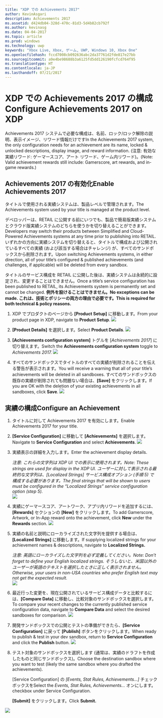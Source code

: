 ```yaml
---
title: "XDP での Achievements 2017"
author: KevinAsgari
description: Achievements 2017
ms.assetid: d424db04-328d-470c-81d3-5d4b82cb792f
ms.author: kevinasg
ms.date: 04-04-2017
ms.topic: article
ms.prod: windows
ms.technology: uwp
keywords: "Xbox Live, Xbox, ゲーム, UWP, Windows 10, Xbox One"
ms.openlocfilehash: fccd7008cb092636abc2da37761d2fde817e27bb
ms.sourcegitcommit: a9e4be98688b3a6125fd5dd126190fcfcd764f95
ms.translationtype: HT
ms.contentlocale: ja-JP
ms.lasthandoff: 07/21/2017
---
```

# <a name="configure-achievements-2017-on-xdp"></a><span data-ttu-id="07b5c-104">XDP での Achievements 2017 の構成</span><span class="sxs-lookup"><span data-stu-id="07b5c-104">Configure Achievements 2017 on XDP</span></span>

<span data-ttu-id="07b5c-105">Achievements 2017 システムで必要な構成は、名前、ロック/ロック解除の説明、表示イメージ、リワード情報だけです</span><span class="sxs-lookup"><span data-stu-id="07b5c-105">In the Achievements 2017 system, the only configuration needs for an achievement are its name, locked & unlocked descriptions, display image, and reward information.</span></span> <span data-ttu-id="07b5c-106">(注意: 有効な実績リワード: ゲーマースコア、アート リワード、ゲーム内リワード)。</span><span class="sxs-lookup"><span data-stu-id="07b5c-106">(Note: Valid achievement rewards still include: Gamerscore, art rewards, and in-game rewards.)</span></span>

<span id="_Enable_Simplified_Achievements" class="anchor"></span>

## <a name="enable-achievements-2017"></a><span data-ttu-id="07b5c-107">Achievements 2017 の有効化</span><span class="sxs-lookup"><span data-stu-id="07b5c-107">Enable Achievements 2017</span></span>

<span data-ttu-id="07b5c-108">タイトルで使用される実績システムは、製品レベルで管理されます。</span><span class="sxs-lookup"><span data-stu-id="07b5c-108">The Achievements system used by your title is managed at the product level.</span></span>  

<span data-ttu-id="07b5c-109">デベロッパーは、RETAIL に公開する前にいつでも、製品で簡易版実績システムとクラウド版実績システムのどちらを使うかを切り替えることができます。</span><span class="sxs-lookup"><span data-stu-id="07b5c-109">Developers may switch their products between Simplified and Cloud-Powered Achievements systems at any time prior to publishing into RETAIL.</span></span> <span data-ttu-id="07b5c-110">いずれかの方向に実績システムを切り替えると、タイトルで構成および公開されているすべての実績 (および該当する場合はチャレンジ) が、すべてのサンドボックスから削除されます。</span><span class="sxs-lookup"><span data-stu-id="07b5c-110">Upon switching Achievements systems, in either direction, all of your title’s configured & published achievements (and challenges, if applicable) will be deleted from every sandbox.</span></span> 

<span data-ttu-id="07b5c-111">タイトルのサービス構成を RETAIL に公開した後は、実績システムは永続的に設定され、変更することはできません。</span><span class="sxs-lookup"><span data-stu-id="07b5c-111">Once a title’s service configuration has been published to RETAIL, its Achievements system is permanently set and cannot be changed.</span></span> **<span data-ttu-id="07b5c-112">例外を設けることはできません。</span><span class="sxs-lookup"><span data-stu-id="07b5c-112">No exceptions can be made.</span></span> <span data-ttu-id="07b5c-113">これは、技術とポリシーの両方の理由で必要です。</span><span class="sxs-lookup"><span data-stu-id="07b5c-113">This is required for both technical & policy reasons.</span></span>**

1.  <span data-ttu-id="07b5c-114">XDP でプロダクトのページから **[Product Setup]** に移動します。</span><span class="sxs-lookup"><span data-stu-id="07b5c-114">From your product page in XDP, navigate to **Product Setup**.</span></span>
![](../images/omega/simplified-achievements-1.png)

2.  <span data-ttu-id="07b5c-115">**[Product Details]** を選択します。</span><span class="sxs-lookup"><span data-stu-id="07b5c-115">Select **Product Details**.</span></span>
![](../images/omega/simplified-achievements-2.png)

1.  <span data-ttu-id="07b5c-116">**[Achievements configuration system]** トグルを [*Achievements 2017*] に切り替えます。</span><span class="sxs-lookup"><span data-stu-id="07b5c-116">Switch the **Achievements configuration system** toggle to *Achievements 2017.*</span></span>
![](../images/omega/simplified-achievements-2.png)

1.  <span data-ttu-id="07b5c-117">すべてのサンドボックスでタイトルのすべての実績が削除されることを伝える警告が表示されます。</span><span class="sxs-lookup"><span data-stu-id="07b5c-117">You will receive a warning that all of your title’s achievements will be deleted in all sandboxes.</span></span> <span data-ttu-id="07b5c-118">すべてのサンドボックスの既存の実績が削除されても問題ない場合は、**[Save]** をクリックします。</span><span class="sxs-lookup"><span data-stu-id="07b5c-118">If you are OK with the deletion of your existing achievements in all sandboxes, click **Save**.</span></span>
![](../images/omega/simplified-achievements-4.png)

## <a name="configure-an-achievement"></a><span data-ttu-id="07b5c-119">実績の構成</span><span class="sxs-lookup"><span data-stu-id="07b5c-119">Configure an Achievement</span></span>

1.  <span data-ttu-id="07b5c-120">タイトルに対して Achievements 2017 を有効にします。</span><span class="sxs-lookup"><span data-stu-id="07b5c-120">Enable Achievements 2017 for your title.</span></span>

2.  <span data-ttu-id="07b5c-121">**[Service Configuration]** に移動して **[Achievements]** を選択します。</span><span class="sxs-lookup"><span data-stu-id="07b5c-121">Navigate to **Service Configuration** and select **Achievements**.</span></span>
![](../images/omega/simplified-achievements-5.png)

1.  <span data-ttu-id="07b5c-122">実績表示の詳細を入力します。</span><span class="sxs-lookup"><span data-stu-id="07b5c-122">Enter the achievement display details.</span></span>

    *<span data-ttu-id="07b5c-123">注意: これらの文字列は XDP UI での表示に使用されます。</span><span class="sxs-lookup"><span data-stu-id="07b5c-123">Note: These strings are used for display in the XDP UI.</span></span> <span data-ttu-id="07b5c-124">ユーザーに対して表示される最終的な文字列は、[Localized Strings] サービス構成オプション (手順 5) で構成する必要があります。</span><span class="sxs-lookup"><span data-stu-id="07b5c-124">The final strings that will be shown to users must be configured in the “Localized Strings” service configuration option (step 5).</span></span>*<br>
![](../images/omega/simplified-achievements-6.png)

1.  <span data-ttu-id="07b5c-125">実績にゲーマースコア、アートワーク、アプリ内リワードを追加するには、**[Rewards]** セクションの **[New]** をクリックします。</span><span class="sxs-lookup"><span data-stu-id="07b5c-125">To add Gamerscore, Artwork, or In-App reward onto the achievement, click **New** under the **Rewards** section.</span></span>
![](../images/omega/simplified-achievements-7.png)

1.  <span data-ttu-id="07b5c-126">実績の名前と説明にローカライズされた文字列を提供する場合は、**[Localized Strings]** に移動します。</span><span class="sxs-lookup"><span data-stu-id="07b5c-126">If supplying localized strings for your achievement names & descriptions, navigate to **Localized Strings.**</span></span>

    *<span data-ttu-id="07b5c-127">注意: 英語にローカライズした文字列を必ず定義してください。</span><span class="sxs-lookup"><span data-stu-id="07b5c-127">Note: Don’t forget to define your English localized strings.</span></span> <span data-ttu-id="07b5c-128">そうしないと、米国以外のユーザーが英語のテキストを選択したときに正しく表示されません。</span><span class="sxs-lookup"><span data-stu-id="07b5c-128">Otherwise, your users in non-USA countries who prefer English text may not get the expected result.</span></span>*<br>
![](../images/omega/simplified-achievements-8.png)

1.  <span data-ttu-id="07b5c-129">最近行った変更を、現在公開されているサービス構成データと比較するには、**[Compare Data]** に移動し、比較対象のサンドボックスを選択します。</span><span class="sxs-lookup"><span data-stu-id="07b5c-129">To compare your recent changes to the currently published service configuration data, navigate to **Compare Data** and select the desired sandboxes for comparison.</span></span>
![](../images/omega/simplified-achievements-9.png)

1.  <span data-ttu-id="07b5c-130">開発サンドボックスでの公開とテストの準備ができたら、**[Service Configuration]** に戻って **[Publish]** ボタンをクリックします。</span><span class="sxs-lookup"><span data-stu-id="07b5c-130">When ready to publish & test in your dev sandbox, return to **Service Configuration** and click the **Publish** button.</span></span>
![](../images/omega/simplified-achievements-10.png)

1.  <span data-ttu-id="07b5c-131">テスト対象のサンドボックスを選択します (通常は、実績のドラフトを作成したものと同じサンドボックス)。</span><span class="sxs-lookup"><span data-stu-id="07b5c-131">Choose the destination sandbox where you want to test (likely the same sandbox where you drafted the achievements).</span></span>

    <span data-ttu-id="07b5c-132">[Service Configuration] の *[Events, Stat Rules, Achievements…]* チェック ボックスを</span><span class="sxs-lookup"><span data-stu-id="07b5c-132">Select the *Events, Stat Rules, Achievements…*</span></span> <span data-ttu-id="07b5c-133">オンにします。</span><span class="sxs-lookup"><span data-stu-id="07b5c-133">checkbox under Service Configuration.</span></span>

    <span data-ttu-id="07b5c-134">**[Submit]** をクリックします。</span><span class="sxs-lookup"><span data-stu-id="07b5c-134">Click **Submit.**</span></span>

![](../images/omega/simplified-achievements-11.png)